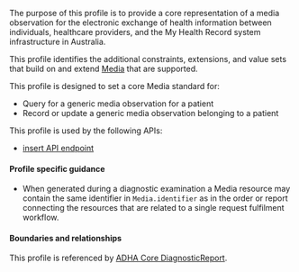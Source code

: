 The purpose of this profile is to provide a core representation of a media observation for the electronic exchange of health information between individuals, healthcare providers, and the My Health Record system infrastructure in Australia.

This profile identifies the additional constraints, extensions, and value sets that build on and extend [Media](http://hl7.org/fhir/R4/media.html) that are supported. 

This profile is designed to set a core Media standard for:
* Query for a generic media observation for a patient
* Record or update a generic media observation belonging to a patient

This profile is used by the following APIs:
* [insert API endpoint](StructureDefinition-TBD-1.html)


#### Profile specific guidance
- When generated during a diagnostic examination a Media resource may contain the same identifier in `Media.identifier` as in the order or report connecting the resources that are related to a single request fulfilment workflow.



#### Boundaries and relationships
This profile is referenced by 
[ADHA Core DiagnosticReport](StructureDefinition-dh-diagnosticreport-core-1.html). 
